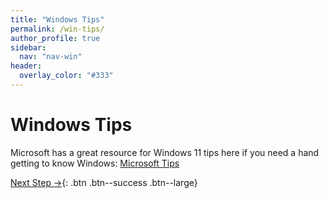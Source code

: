 ```yaml
---
title: "Windows Tips"
permalink: /win-tips/
author_profile: true
sidebar:
  nav: "nav-win"
header:
  overlay_color: "#333"
---
```

# Windows Tips

Microsoft has a great resource for Windows 11 tips here if you need a hand getting to know Windows:
[Microsoft Tips](https://support.microsoft.com/en-us/tips/home)


[Next Step &rarr;](/end/){: .btn .btn--success .btn--large}
